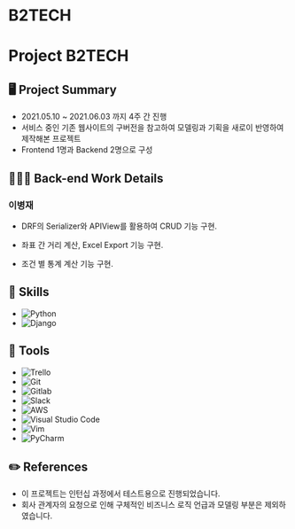 # B2TECH

# Project B2TECH

## 🖥 Project Summary
- 2021.05.10 ~ 2021.06.03 까지 4주 간 진행
- 서비스 중인 기존 웹사이트의 구버전을 참고하여 모델링과 기획을 새로이 반영하여 제작해본 프로젝트
- Frontend 1명과 Backend 2명으로 구성


## 👩🏻‍💻 Back-end Work Details
### 이병재
- DRF의 Serializer와 APIView를 활용하여 CRUD 기능 구현.

- 좌표 간 거리 계산, Excel Export 기능 구현.

- 조건 별 통계 계산 기능 구현.

## 🔧 Skills
- ![Python](https://img.shields.io/badge/Python-14354C?style=for-the-badge&logo=python&logoColor=white)
- ![Django](https://img.shields.io/badge/Django-092E20?style=for-the-badge&logo=django&logoColor=white)

## 🔧 Tools
- <img alt="Trello" src="https://img.shields.io/badge/Trello-%23026AA7.svg?&style=for-the-badge&logo=Trello&logoColor=white"/>
- <img alt="Git" src="https://img.shields.io/badge/git-%23F05033.svg?&style=for-the-badge&logo=git&logoColor=white"/>
- <img alt="Gitlab" src="https://img.shields.io/badge/gitlab-%23121011.svg?&style=for-the-badge&logo=gitlab&logoColor=white"/>
- <img alt="Slack" src="https://img.shields.io/badge/Slack-4A154B?style=for-the-badge&logo=slack&logoColor=white" />
- <img alt="AWS" src="https://img.shields.io/badge/AWS-%23FF9900.svg?&style=for-the-badge&logo=amazon-aws&logoColor=white"/>
- <img alt="Visual Studio Code" src="https://img.shields.io/badge/VisualStudioCode-0078d7.svg?&style=for-the-badge&logo=visual-studio-code&logoColor=white"/>
- <img alt="Vim" src="https://img.shields.io/badge/VIM-%2311AB00.svg?&style=for-the-badge&logo=vim&logoColor=white"/>
- <img alt="PyCharm" src="https://img.shields.io/badge/PyCharm-000000.svg?&style=for-the-badge&logo=PyCharm&logoColor=white"/>

## ✏️ References
- 이 프로젝트는 인턴십 과정에서 테스트용으로 진행되었습니다.
- 회사 관계자의 요청으로 인해 구체적인 비즈니스 로직 언급과 모델링 부분은 제외하였습니다.
